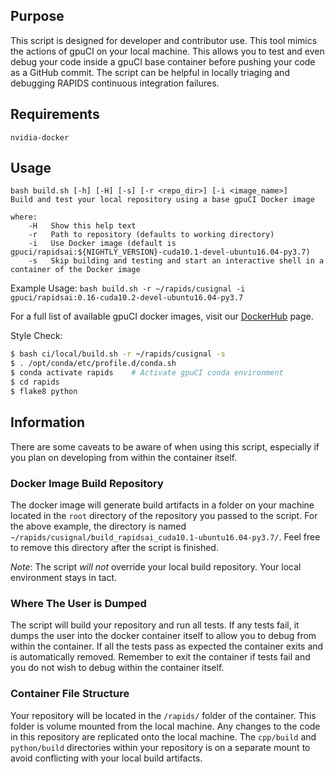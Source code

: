 ## Purpose

This script is designed for developer and contributor use. This tool mimics the actions of gpuCI on your local machine. This allows you to test and even debug your code inside a gpuCI base container before pushing your code as a GitHub commit.
The script can be helpful in locally triaging and debugging RAPIDS continuous integration failures.

## Requirements

```
nvidia-docker
```

## Usage

```
bash build.sh [-h] [-H] [-s] [-r <repo_dir>] [-i <image_name>]
Build and test your local repository using a base gpuCI Docker image

where:
    -H   Show this help text
    -r   Path to repository (defaults to working directory)
    -i   Use Docker image (default is gpuci/rapidsai:${NIGHTLY_VERSION}-cuda10.1-devel-ubuntu16.04-py3.7)
    -s   Skip building and testing and start an interactive shell in a container of the Docker image
```

Example Usage:
`bash build.sh -r ~/rapids/cusignal -i gpuci/rapidsai:0.16-cuda10.2-devel-ubuntu16.04-py3.7`

For a full list of available gpuCI docker images, visit our [DockerHub](https://hub.docker.com/r/gpuci/rapidsai/tags) page.

Style Check:
```bash
$ bash ci/local/build.sh -r ~/rapids/cusignal -s
$ . /opt/conda/etc/profile.d/conda.sh
$ conda activate rapids    # Activate gpuCI conda environment
$ cd rapids
$ flake8 python
```

## Information

There are some caveats to be aware of when using this script, especially if you plan on developing from within the container itself.


### Docker Image Build Repository

The docker image will generate build artifacts in a folder on your machine located in the `root` directory of the repository you passed to the script. For the above example, the directory is named `~/rapids/cusignal/build_rapidsai_cuda10.1-ubuntu16.04-py3.7/`. Feel free to remove this directory after the script is finished.

*Note*: The script *will not* override your local build repository. Your local environment stays in tact.


### Where The User is Dumped

The script will build your repository and run all tests. If any tests fail, it dumps the user into the docker container itself to allow you to debug from within the container. If all the tests pass as expected the container exits and is automatically removed. Remember to exit the container if tests fail and you do not wish to debug within the container itself.


### Container File Structure

Your repository will be located in the `/rapids/` folder of the container. This folder is volume mounted from the local machine. Any changes to the code in this repository are replicated onto the local machine. The `cpp/build` and `python/build` directories within your repository is on a separate mount to avoid conflicting with your local build artifacts.
